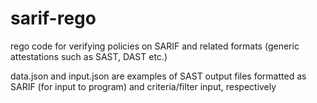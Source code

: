 # sarif-rego
rego code for verifying policies on SARIF and related formats (generic attestations such as SAST, DAST etc.)

data.json and input.json are examples of SAST output files formatted as SARIF (for input to program) and criteria/filter input, respectively
